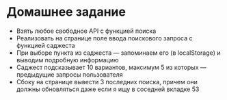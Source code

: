 # Домашнее задание

- Взять любое свободное API с функцией поиска
- Реализовать на странице поле ввода поискового запроса с функцией саджеста
- При выборе пункта из саджеста — запоминаем его (в localStorage) и выводим подробную информацию
- Саджест подсказывает 10 вариантов, максимум 5 из которых — предыдущие запросы пользователя
- Сбоку на странице вывести 3 последних поиска, причем они должны обновляться даже если я ищу в соседней вкладке 53
